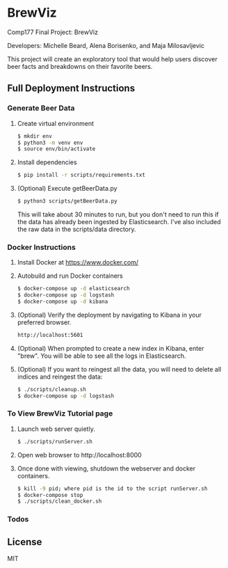 # BrewViz
Comp177 Final Project: BrewViz

Developers: Michelle Beard, Alena Borisenko, and Maja Milosavljevic

This project will create an exploratory tool that would help users discover beer facts and breakdowns on their favorite beers.

## Full Deployment Instructions

### Generate Beer Data

1. Create virtual environment
    ```sh
    $ mkdir env
    $ python3 -m venv env 
    $ source env/bin/activate
    ```

2. Install dependencies
    
    ```sh
    $ pip install -r scripts/requirements.txt
    ```

3. (Optional) Execute getBeerData.py

    ```sh
    $ python3 scripts/getBeerData.py
    ```
    
    This will take about 30 minutes to run, but you don't need to run
    this if the data has already been ingested by Elasticsearch. I've
    also included the raw data in the scripts/data directory.
    
### Docker Instructions

1. Install Docker at https://www.docker.com/

2. Autobuild and run Docker containers
    ```sh
    $ docker-compose up -d elasticsearch 
    $ docker-compose up -d logstash
    $ docker-compose up -d kibana
    ```
    
3. (Optional) Verify the deployment by navigating to Kibana in your preferred browser.
    ```sh
    http://localhost:5601
    ```

4. (Optional) When prompted to create a new index in Kibana, enter "brew". You will be able to see all the logs in Elasticsearch.
    
5. (Optional) If you want to reingest all the data, you will need to delete all indices and reingest the data:
    ```sh
    $ ./scripts/cleanup.sh
    $ docker-compose up -d logstash
    ```

### To View BrewViz Tutorial page
1. Launch web server quietly.

    ```sh
    $ ./scripts/runServer.sh
    ```

2. Open web browser to http://localhost:8000

3. Once done with viewing, shutdown the webserver and docker containers.
    ```sh
    $ kill -9 pid; where pid is the id to the script runServer.sh
    $ docker-compose stop
    $ ./scripts/clean_docker.sh
    ```

### Todos

License
----

MIT
